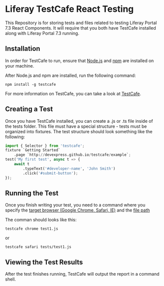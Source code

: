 # Liferay TestCafe React Testing

This Repository is for storing tests and files related to testing Liferay Portal 7.3 React Components.
It will require that you both have TestCafe installed along with Liferay Portal 7.3 running.

## Installation
In order for TestCafe to run, ensure that [Node.js](https://nodejs.org/en/) and [npm](https://www.npmjs.com/) are installed on your machine.

After Node.js and npm are installed, run the following command:
```
npm install -g testcafe
```
For more information on TestCafe, you can take a look at 
[TestCafe](https://devexpress.github.io/testcafe/documentation/getting-started/).

## Creating a Test

Once you have TestCafe installed, you can create a .js or .ts file inside of the tests folder. This file must have a special structure - tests must be organized into fixtures.
The test structure should look something like the following:

```python
import { Selector } from 'testcafe';
fixture `Getting Started`
    .page `http://devexpress.github.io/testcafe/example`;
test('My first test', async t => {
    await t
        .typeText('#developer-name', 'John Smith')
        .click('#submit-button');
});
```
## Running the Test

Once you finish writing your test, you need to a command where you specify the [target browser (Google Chrome, Safari, IE)](https://devexpress.github.io/testcafe/documentation/reference/command-line-interface.html#browser-list) and the [file path](https://devexpress.github.io/testcafe/documentation/reference/command-line-interface.html#file-pathglob-pattern)

The comman should looks like this:
```
testcafe chrome test1.js
```
or 
```
testcafe safari tests/test1.js
```

## Viewing the Test Results
After the test finishes running, TestCafe will output the report in a command shell.
